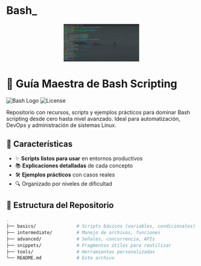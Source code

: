# Bash_


<div align="center">
   <img src="Terminal2.jpg" alt="Terminal" width="200"/>
</div>



# 🐧 Guía Maestra de Bash Scripting

![Bash Logo](https://img.shields.io/badge/Bash-4EAA25?style=for-the-badge&logo=GNU%20Bash&logoColor=white)
![License](https://img.shields.io/badge/License-MIT-blue)

Repositorio con recursos, scripts y ejemplos prácticos para dominar Bash scripting desde cero hasta nivel avanzado. Ideal para automatización, DevOps y administración de sistemas Linux.

## 🚀 Características

- ✨ **Scripts listos para usar** en entornos productivos
- 📚 **Explicaciones detalladas** de cada concepto
- 🛠️ **Ejemplos prácticos** con casos reales
- 🔍 Organizado por niveles de dificultad

## 📂 Estructura del Repositorio

```bash
.
├── basics/               # Scripts básicos (variables, condicionales)
├── intermediate/         # Manejo de archivos, funciones
├── advanced/             # Señales, concurrencia, APIs
├── snippets/             # Fragmentos útiles para reutilizar
├── tools/                # Herramientas personalizadas
└── README.md             # Este archivo
